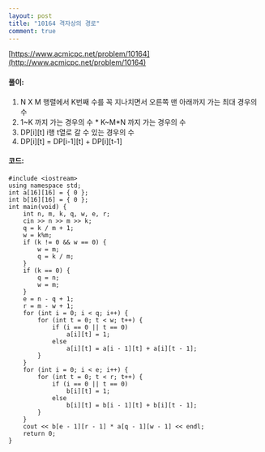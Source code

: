 ```yaml
---
layout: post
title: "10164 격자상의 경로"
comment: true
---
```

[https://www.acmicpc.net/problem/10164](http://www.acmicpc.net/problem/10164)

#### **풀이:**
1. N X M 행렬에서 K번째 수를 꼭 지나치면서 오른쪽 맨 아래까지 가는 최대 경우의 수
2. 1~K 까지 가는 경우의 수 * K~M*N 까지 가는 경우의 수
3. DP[i][t] i행 t열로 갈 수 있는 경우의 수
4. DP[i][t] = DP[i-1][t] + DP[i][t-1]

#### **코드:**

```
#include <iostream>
using namespace std;
int a[16][16] = { 0 };
int b[16][16] = { 0 };
int main(void) {
	int n, m, k, q, w, e, r;
	cin >> n >> m >> k;
	q = k / m + 1;
	w = k%m;
	if (k != 0 && w == 0) {
		w = m;
		q = k / m;
	}
	if (k == 0) {
		q = n;
		w = m;
	}
	e = n - q + 1;
	r = m - w + 1;
	for (int i = 0; i < q; i++) {
		for (int t = 0; t < w; t++) {
			if (i == 0 || t == 0)
				a[i][t] = 1;
			else
				a[i][t] = a[i - 1][t] + a[i][t - 1];
		}
	}
	for (int i = 0; i < e; i++) {
		for (int t = 0; t < r; t++) {
			if (i == 0 || t == 0)
				b[i][t] = 1;
			else
				b[i][t] = b[i - 1][t] + b[i][t - 1];
		}
	}
	cout << b[e - 1][r - 1] * a[q - 1][w - 1] << endl; 
	return 0;
}

```

